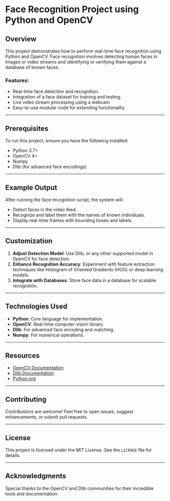 # Face Recognition Project using Python and OpenCV

## Overview
This project demonstrates how to perform real-time face recognition using Python and OpenCV. Face recognition involves detecting human faces in images or video streams and identifying or verifying them against a database of known faces.

### Features:
- Real-time face detection and recognition.
- Integration of a face dataset for training and testing.
- Live video stream processing using a webcam.
- Easy-to-use modular code for extending functionality.

---

## Prerequisites
To run this project, ensure you have the following installed:
- Python 3.7+
- OpenCV 4+
- Numpy
- Dlib (for advanced face encodings)

---

## Example Output
After running the face recognition script, the system will:
- Detect faces in the video feed.
- Recognize and label them with the names of known individuals.
- Display real-time frames with bounding boxes and labels.

---

## Customization
1. **Adjust Detection Model**: Use Dlib, or any other supported model in OpenCV for face detection.
2. **Enhance Recognition Accuracy**: Experiment with feature extraction techniques like Histogram of Oriented Gradients (HOG) or deep learning models.
3. **Integrate with Databases**: Store face data in a database for scalable recognition.

---

## Technologies Used
- **Python**: Core language for implementation.
- **OpenCV**: Real-time computer vision library.
- **Dlib**: For advanced face encoding and matching.
- **Numpy**: For numerical operations.

---

## Resources
- [OpenCV Documentation](https://docs.opencv.org/)
- [Dlib Documentation](http://dlib.net/)
- [Python.org](https://www.python.org/)

---

## Contributing
Contributions are welcome! Feel free to open issues, suggest enhancements, or submit pull requests.

---

## License
This project is licensed under the MIT License. See the `LICENSE` file for details.

---

## Acknowledgments
Special thanks to the OpenCV and Dlib communities for their incredible tools and documentation.
